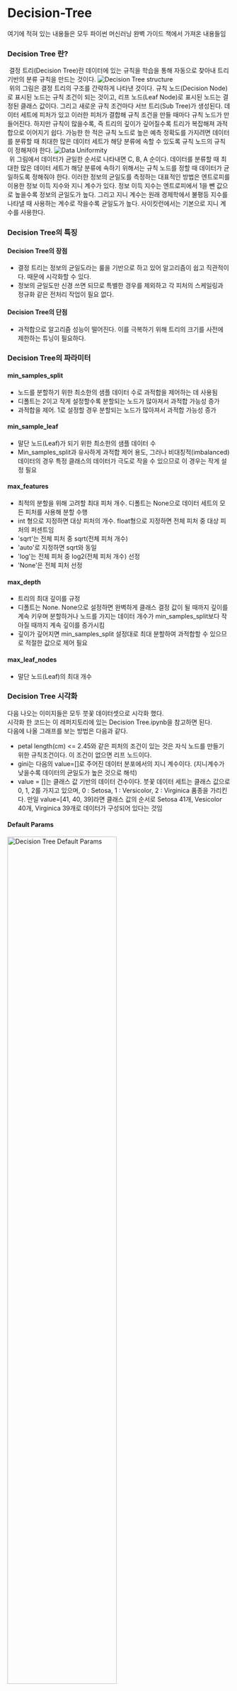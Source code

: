 # Decision-Tree
여기에 적혀 있는 내용들은 모두 파이썬 머신러닝 완벽 가이드 책에서 가져온 내용들임
### Decision Tree 란?
&nbsp;결정 트리(Decision Tree)란 데이터에 있는 규칙을 학습을 통해 자동으로 찾아내 트리 기반의 분류 규칙을 만드는 것이다.
<img src="https://cdn.discordapp.com/attachments/700926550945693846/700926574383464488/Decision_Tree.png" title="Decision Tree structure" alt="Decision Tree structure"></img><br>
&nbsp;위의 그림은 결정 트리의 구조를 간략하게 나타낸 것이다. 규칙 노드(Decision Node)로 표시된 노드는 규칙 조건이 되는 것이고, 리프 노드(Leaf Node)로 표시된 노드는 결정된 클래스 값이다. 그리고 새로운 규칙 조건마다 서브 트리(Sub Tree)가 생성된다. 데이터 세트에 피처가 있고 이러한 피처가 결합해 규칙 조건을 만들 때마다 규칙 노드가 만들어진다. 하지만 규칙이 많을수록, 즉 트리의 깊이가 깊어질수록 트리가 복잡해져 과적합으로 이어지기 쉽다. 가능한 한 적은 규칙 노드로 높은 예측 정확도를 가지려면 데이터를 분류할 때 최대한 많은 데이터 세트가 해당 분류에 속할 수 있도록 규칙 노드의 규칙이 정해져야 한다.
<img src="https://cdn.discordapp.com/attachments/700926550945693846/700932957514367067/Uniformity.png" title="Data Uniformity" alt="Data Uniformity"></img> <br>
&nbsp;위 그림에서 데이터가 균일한 순서로 나타내면 C, B, A 순이다. 데이터를 분류할 때 최대한 많은 데이터 세트가 해당 분류에 속하기 위해서는 규칙 노드를 정할 때 데이터가 균일하도록 정해줘야 한다. 이러한 정보의 균일도를 측정하는 대표적인 방법은 엔트로피를 이용한 정보 이득 지수와 지니 계수가 있다. 정보 이득 지수는 엔트로피에서 1을 뺀 값으로 높을수록 정보의 균일도가 높다. 그리고 지니 계수는 원래 경제학에서 불평등 지수를 나타낼 때 사용하는 계수로 작을수록 균일도가 높다. 사이킷런에서는 기본으로 지니 계수를 사용한다.
### Decision Tree의 특징
#### Decision Tree의 장점
- 결정 트리는 정보의 균일도라는 룰을 기반으로 하고 있어 알고리즘이 쉽고 직관적이다. 때문에 시각화할 수 있다.
- 정보의 균일도만 신경 쓰면 되므로 특별한 경우를 제외하고 각 피처의 스케일링과 정규화 같은 전처리 작업이 필요 없다.
#### Decision Tree의 단점
- 과적합으로 알고리즘 성능이 떨어진다. 이를 극복하기 위해 트리의 크기를 사전에 제한하는 튜닝이 필요하다.
### Decision Tree의 파라미터
#### min_samples_split 
- 노드를 분할하기 위한 최소한의 샘플 데이터 수로 과적합을 제어하는 데 사용됨
- 디폴트는 2이고 작게 설정할수록 분할되는 노드가 많아져서 과적합 가능성 증가
- 과적합을 제어. 1로 설정할 경우 분할되는 노드가 많아져서 과적합 가능성 증가
#### min_sample_leaf
- 말단 노드(Leaf)가 되기 위한 최소한의 샘플 데이터 수
- Min_samples_split과 유사하게 과적합 제어 용도, 그러나 비대칭적(imbalanced) 데이터의 경우 특정 클래스의 데이터가 극도로 작을 수 있으므로 이 경우는 작게 설정 필요
#### max_features
- 최적의 분할을 위해 고려할 최대 피처 개수. 디폴트는 None으로 데이터 세트의 모든 피처를 사용해 분할 수행
- int 형으로 지정하면 대상 피처의 개수. float형으로 지정하면 전체 피처 중 대상 피처의 퍼센트임
- 'sqrt'는 전체 피처 중 sqrt(전체 피처 개수)
- 'auto'로 지정하면 sqrt와 동일
- 'log'는 전체 피처 중 log2(전체 피처 개수) 선정
- 'None'은 전체 피처 선정
#### max_depth
- 트리의 최대 깊이를 규정
- 디폴트는 None. None으로 설정하면 완벽하게 클래스 결정 값이 될 때까지 깊이를 계속 키우며 분할하거나 노드를 가지는 데이터 개수가 min_samples_split보다 작아질 때까지 계속 깊이를 증가시킴
- 깊이가 깊어지면 min_samples_split 설정대로 최대 분할하여 과적합할 수 있으므로 적절한 값으로 제어 필요
#### max_leaf_nodes
- 말단 노드(Leaf)의 최대 개수
### Decision Tree 시각화
다음 나오는 이미지들은 모두 붓꽃 데이터셋으로 시각화 했다.<br>
시각화 한 코드는 이 레퍼지토리에 있는 Decision Tree.ipynb을 참고하면 된다.<br>
다음에 나올 그래프를 보는 방법은 다음과 같다.
- petal length(cm) <= 2.45와 같은 피처의 조건이 있는 것은 자식 노드를 만들기 위한 규칙조건이다. 이 조건이 없으면 리프 노드이다.
- gini는 다음의 value=[]로 주어진 데이터 분포에서의 지니 계수이다. (지니계수가 낮을수록 데이터의 균일도가 높은 것으로 해석)
- value = []는 클래스 값 기반의 데이터 건수이다. 붓꽃 데이터 세트는 클래스 값으로 0, 1, 2를 가지고 있으며, 0 : Setosa, 1 : Versicolor, 2 : Virginica 품종을 가리킨다. 만일 value=[41, 40, 39]라면 클래스 값의 순서로 Setosa 41개, Vesicolor 40개, Virginica 39개로 데이터가 구성되어 있다는 것임
#### Default Params
<img src="https://cdn.discordapp.com/attachments/700926550945693846/700992633140543538/unknown.png" title="Decision Tree Default Params" alt="Decision Tree Default Params" width="70%"></img><br>
위의 그래프는 모든 하이퍼 파라미터의 값을 디폴트로 둔 그래프이다.
#### max_depth=3
<img src="https://cdn.discordapp.com/attachments/700926550945693846/700993147496431636/unknown.png" title="Decision Tree max_depth=3" alt="Decision Tree max_depth=3" width="70%"></img><br>
위의 그래프는 max_depth를 3으로 설정한 경우이다. depth가 3이 됐으므로 분할을 멈춘 것을 볼 수 있다. max_depth에 따라 트리의 깊이가 줄어들면서 더 간단한 결정트리가 된다.
#### min_samples_split=4
<img src="https://cdn.discordapp.com/attachments/700926550945693846/700993318783549460/unknown.png" title="Decision Tree min_samples_split=4" alt="Decision Tree min_samples_split=4" width="70%"></img><br>
위의 그래프는 min_samples_split을 4로 설정한 경우이다. 이 경우 맨 하단 가운데 두 개의 리프 노드를 보면 서로 상이한 클래스 값이 있어도 샘플 수가 4개 미만인 3개 이므로 더이상 분할하지 않고 리프 노드가 됐음을 볼 수 있다. 따라서 자연스럽게 트리 깊이도 줄었고 더욱 간결한 결정 트리가 만들어졌다.
#### min_samples_leaf=4
<img src="https://cdn.discordapp.com/attachments/700926550945693846/700992633140543538/unknown.png" title="Decision Tree min_samples_leaf=4" alt="Decision Tree min_samples_leaf=4" width="70%"></img><br>
위의 그래프는 min_samples_split을 4로 설정한 경우이다. 이 경우 모든 리프 노드를 살펴보면 샘플 수가 4 이상이다. 이 경우 샘플이 4 이하이면 리프 노드가 되기 때문에 지니 계수 값이 크더라도 샘플이 4인 조건으로 규칙 변경을 선호하게 되어 자연스럽게 브랜치 노드가 줄어들고 결정 트리가 더 간결하게 만들어진다.
### Decision Tree의 피처 중요도
&nbsp;결정 트리는 균일도에 기반해 어떠한 속성을 규칙 조건으로 선택하느냐가 중요하다. 중요한 몇 개의 피처가 명확한 규칙 노드를 만드는 데 기여하며, 모델을 좀 더 간결하고 이상치(Outlier)에 강한 모델을 만들 수 있기 때문이다. 사이킷런은 피처 중요도를 DecisionTreeClassifier 객체의 feature_importances_ 속성으로 제공한다.
<img src="https://cdn.discordapp.com/attachments/700926550945693846/700990659506601985/TttUYcZ1dGHGtJyc50AGniQwZ9Hxy9YwWPynwuTJHXPy5iSpO4ZdpKk7hl2kqTuGXaSpO4ZdpKk7hl2kqTuGXaSpO79Pw4R0AOZ3.png" title="feature importance" alt="feature importance"></img><br>
위의 막대그래프를 보면 petal_length가 가장 중요도가 높은 피처임을 알 수 있다. 일반적으로 다른 알고리즘은 블랙박스라고 불리듯 알고리즘의 내부 동작 원리가 복잡하지만 결정 트리는 직관적이기 때문에 이러한 요소들을 시각적으로 표현할 수 있다.
### Decision Tree의 과적합
사이킷런은 분류를 위한 테스트용 데이터를 쉽게 만들 수 있도록 make_classification() 함수를 제공한다. 이 함수로 2개의 피처가 3가지 유형의 클래스 값을 가지는 데이터셋을 만들고 시각화해 보면 다음과 같은 그래프가 만들어진다.
<img src="https://cdn.discordapp.com/attachments/700926550945693846/700990698584932422/AJ1uTWvQkpTIAAAAAElFTkSuQmCC.png" title="made dataset" alt="made dataset"></img><br>
이렇게 생성된 데이터셋을 아무런 하이퍼 파라미터도 건드리지 않은 결정 트리로 학습 시키면 다음과 같은 영역으로 나뉜다.<img src="https://cdn.discordapp.com/attachments/700926550945693846/700990721359872424/gEAwD9ApwsAoCCELgCA0AghC6AAAKQugCACgIoQsAoCCELgCAgv4A1Xv3t15qcE0AAAAASUVORK5CYII.png" title="default decision tree boundary" alt="default decision tree boundary"></img><br>
리프 노드 안에 데이터가 모두 균일하거나 하나만 존재해야 하는 엄격함 분할 기준으로 인해 결정 기준 경계가 많아지고 복잡해졌다. 이렇게 복잡한 모델은 학습 데이터 세트의 특성과 약간만 다른 형태의 데이터 세트를 예측하면 예측 정확도가 떨어지게 된다.<br>
&nbsp;다음으로 min_samples_leaf=6으로 하이퍼 파라미터를 조정한 후 결정 트리를 학습 시키면 다음과 같은 영역으로 나뉜다.
<img src="https://cdn.discordapp.com/attachments/700926550945693846/700990738451791892/sgYEREZipUuEZGJGLpERCZi6BIRmYihS0RkIoYuEZGJGLpERCb6HSuk1aiIuxhpAAAAAElFTkSu0AQmCC.png" title="min_samples_leaf=6 decision tree boundary" alt="min_samples_leaf=6 decision tree boundary"></img><br>
위의 그림을 살펴보면 이상치에 크게 반응하지 않으면서 좀 더 일반화된 분류 규칙에 따라 분류됐음을 알 수 있다.
